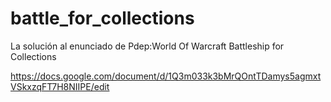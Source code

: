 # battle_for_collections
La solución al enunciado de Pdep:World Of Warcraft Battleship for Collections

https://docs.google.com/document/d/1Q3m033k3bMrQOntTDamys5agmxtVSkxzqFT7H8NIIPE/edit
